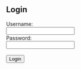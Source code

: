 <!DOCTYPE html>
<html>
<head>
    <title>Login Page</title>
</head>
<body>

<h2>Login</h2>
<form action="login.php" method="post">
    <label for="username">Username:</label><br>
    <input type="text" id="username" name="username"><br>
    <label for="password">Password:</label><br>
    <input type="password" id="password" name="password"><br><br>
    <input type="submit" value="Login">
</form>

</body>
</html>
